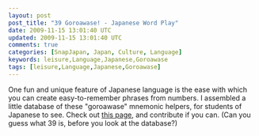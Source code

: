 ```yaml
---           
layout: post
post_title: "39 Goroawase! - Japanese Word Play"
date: 2009-11-15 13:01:40 UTC
updated: 2009-11-15 13:01:40 UTC
comments: true
categories: [SnapJapan, Japan, Culture, Language]
keywords: leisure,Language,Japanese,Goroawase
tags: [leisure,Language,Japanese,Goroawase]
---
```

 


One fun and unique feature of Japanese language is the ease with which you can create easy-to-remember phrases from numbers. I assembled a little database of these "goroawase" mnemonic helpers, for students of Japanese to see. Check out [this page](http://rick.cogley.info/goodies/dabble/goroawase.php), and contribute if you can. (Can you guess what 39 is, before you look at the database?) 


